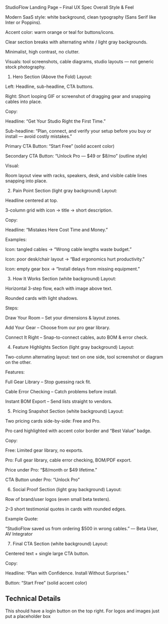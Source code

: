 StudioFlow Landing Page – Final UX Spec
Overall Style & Feel

Modern SaaS style: white background, clean typography (Sans Serif like Inter or Poppins).

Accent color: warm orange or teal for buttons/icons.

Clear section breaks with alternating white / light gray backgrounds.

Minimalist, high contrast, no clutter.

Visuals: tool screenshots, cable diagrams, studio layouts — not generic stock photography.

1. Hero Section (Above the Fold)
Layout:

Left: Headline, sub-headline, CTA buttons.

Right: Short looping GIF or screenshot of dragging gear and snapping cables into place.

Copy:

Headline: “Get Your Studio Right the First Time.”

Sub-headline: “Plan, connect, and verify your setup before you buy or install — avoid costly mistakes.”

Primary CTA Button: “Start Free” (solid accent color)

Secondary CTA Button: “Unlock Pro — $49 or $8/mo” (outline style)

Visual:

Room layout view with racks, speakers, desk, and visible cable lines snapping into place.

2. Pain Point Section (light gray background)
Layout:

Headline centered at top.

3-column grid with icon → title → short description.

Copy:

Headline: “Mistakes Here Cost Time and Money.”

Examples:

Icon: tangled cables → “Wrong cable lengths waste budget.”

Icon: poor desk/chair layout → “Bad ergonomics hurt productivity.”

Icon: empty gear box → “Install delays from missing equipment.”

3. How It Works Section (white background)
Layout:

Horizontal 3-step flow, each with image above text.

Rounded cards with light shadows.

Steps:

Draw Your Room – Set your dimensions & layout zones.

Add Your Gear – Choose from our pro gear library.

Connect It Right – Snap-to-connect cables, auto BOM & error check.

4. Feature Highlights Section (light gray background)
Layout:

Two-column alternating layout: text on one side, tool screenshot or diagram on the other.

Features:

Full Gear Library – Stop guessing rack fit.

Cable Error Checking – Catch problems before install.

Instant BOM Export – Send lists straight to vendors.

5. Pricing Snapshot Section (white background)
Layout:

Two pricing cards side-by-side: Free and Pro.

Pro card highlighted with accent color border and “Best Value” badge.

Copy:

Free: Limited gear library, no exports.

Pro: Full gear library, cable error checking, BOM/PDF export.

Price under Pro: “$8/month or $49 lifetime.”

CTA Button under Pro: “Unlock Pro”

6. Social Proof Section (light gray background)
Layout:

Row of brand/user logos (even small beta testers).

2–3 short testimonial quotes in cards with rounded edges.

Example Quote:

“StudioFlow saved us from ordering $500 in wrong cables.” — Beta User, AV Integrator

7. Final CTA Section (white background)
Layout:

Centered text + single large CTA button.

Copy:

Headline: “Plan with Confidence. Install Without Surprises.”

Button: “Start Free” (solid accent color)


## Technical Details
This should have a login button on the top right. 
For logos and images just put a placeholder box 


